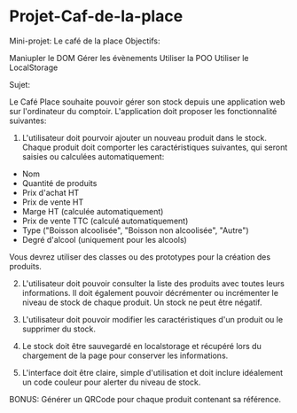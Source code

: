 ﻿# Projet-Caf-de-la-place


Mini-projet: Le café de la place
Objectifs:

Maniupler le DOM
Gérer les évènements
Utiliser la POO
Utiliser le LocalStorage
 
Sujet: 

Le Café Place souhaite pouvoir gérer son stock depuis une application web sur l'ordinateur du comptoir. L'application doit proposer les fonctionnalité suivantes:

1. L'utilisateur doit pourvoir ajouter un nouveau produit dans le stock. Chaque produit doit comporter les caractéristiques suivantes, qui seront saisies ou calculées automatiquement:
- Nom
- Quantité de produits
- Prix d'achat HT
- Prix de vente HT
- Marge HT (calculée automatiquement)
- Prix de vente TTC (calculé automatiquement)
- Type ("Boisson alcoolisée", "Boisson non alcoolisée", "Autre")
- Degré d'alcool (uniquement pour les alcools)

Vous devrez utiliser des classes ou des prototypes pour la création des produits.

 

2. L'utilisateur doit pouvoir consulter la liste des produits avec toutes leurs informations. Il doit également pouvoir décrémenter ou incrémenter le niveau de stock de chaque produit. Un stock ne peut être négatif.

 

3. L'utilisateur doit pouvoir modifier les caractéristiques d'un produit ou le supprimer du stock.

 

4. Le stock doit être sauvegardé en localstorage et récupéré lors du chargement de la page pour conserver les informations.

 

5. L'interface doit être claire, simple d'utilisation et doit inclure idéalement un code couleur pour alerter du niveau de stock.

 

BONUS: Générer un QRCode pour chaque produit contenant sa référence.

